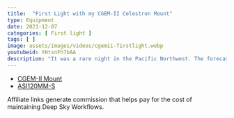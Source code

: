 ```yaml
---
title:  "First Light with my CGEM-II Celestron Mount"
type: Equipment
date: 2021-12-07
categories: [ First light ]
tags: [ ]
image: assets/images/videos/cgemii-firstlight.webp
youtubeid: YHtsnFh7bAA
description: "It was a rare night in the Pacific Northwest. The forecast predicted a few hours of clear skies. With no optical tube assembly (OTA), I decided to test drive my new Celestron CGEM-II mount with my Sony Alpha 6300. I also filmed some time lapse with my ZWO ASI120MM-S. This is the true story of what happened."
---
```


- [CGEM-II Mount](/external?t=https://amzn.to/3Lr1Y9X)
- [ASI120MM-S](/external?t=https://amzn.to/4bMf4cp)

Affiliate links generate commission that helps pay for the cost of maintaining Deep Sky Workflows.